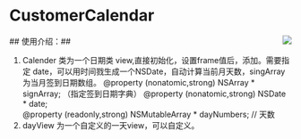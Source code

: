 # CustomerCalendar #

<div style="float: right"><img src="https://thumbnail0.baidupcs.com/thumbnail/f7fd354f38a2e4ce932376bd2363f457?fid=2150171115-250528-979240677320594&time=1479826800&rt=sh&sign=FDTAER-DCb740ccc5511e5e8fedcff06b081203-PwwZ1l45zr86x8vJ4J0gWF4NShQ%3D&expires=8h&chkv=0&chkbd=0&chkpc=&dp-logid=7584043476209295994&dp-callid=0&size=c710_u400&quality=100" /></div>
## 使用介绍：##

1. Calender 类为一个日期类 view,直接初始化，设置frame值后，添加。需要指定 date，可以用时间戮生成一个NSDate，自动计算当前月天数，singArray 为当月签到日期数组。
@property (nonatomic,strong) NSArray * signArray;            （指定签到日期字典）
@property (nonatomic,strong) NSDate * date;                         
@property (readonly,strong) NSMutableArray * dayNumbers;               // 天数
2. dayView 为一个自定义的一天view，可以自定义。
